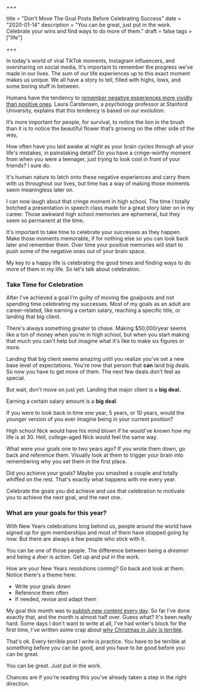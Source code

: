 +++

title = "Don't Move The Goal Posts Before Celebrating Success"
date = "2020-01-14"
description = "You can be great, just put in the work. Celebrate your wins and find ways to do more of them."
draft = false
tags = ["life"]

+++

In today's world of viral TikTok moments, Instagram influencers, and oversharing on social media, It's important to remember the progress we've made in our lives. The sum of our life experiences up to this exact moment makes us unique. We all have a story to tell, filled with highs, lows, and some boring stuff in between.

Humans have the tendency to [remember negative experiences more vividly than positive ones](https://www.washingtonpost.com/science/2018/11/01/why-we-often-remember-bad-better-than-good/). Laura Carstensen, a psychology professor at Stanford University, explains that this tendency is based on our evolution:

It’s more important for people, for survival, to notice the lion in the brush than it is to notice the beautiful flower that’s growing on the other side of the way,

How often have you laid awake at night as your brain cycles through all your life's mistakes, in painstaking detail? Do you have a cringe-worthy moment from when you were a teenager, just trying to look cool in front of your friends? I sure do.

It's human nature to latch onto these negative experiences and carry them with us throughout our lives, but time has a way of making those moments seem meaningless later on.

I can now laugh about that cringe moment in high school. The time I totally botched a presentation in speech class made for a great story later on in my career. Those awkward high school memories are ephemeral, but they seem so permanent at the time.

It's important to take time to celebrate your successes as they happen. Make those moments memorable, if for nothing else so you can look back later and remember them. Over time your positive memories will start to push some of the negative ones out of your brain space.

My key to a happy life is celebrating the good times and finding ways to do more of them in my life. So let's talk about celebration.

### Take Time for Celebration

After I've achieved a goal I'm guilty of moving the goalposts and not spending time celebrating my successes. Most of my goals as an adult are career-related, like earning a certain salary, reaching a specific title, or landing that big client.

There's always something greater to chase. Making $50,000/year seems like a ton of money when you're in high school, but when you start making that much you can't help but imagine what it's like to make six figures or more.

Landing that big client seems amazing until you realize you've set a new base level of expectations. You're now that person that **can** land big deals. So now you have to get more of them. The next few deals don't feel as special.

But wait, don't move on just yet. Landing that major client is a **big deal.**

Earning a certain salary amount is a **big deal**.

If you were to look back in time one year, 5 years, or 10 years, would the younger version of you ever imagine being in your current position?

High school Nick would have his mind blown if he would've known how my life is at 30. Hell, college-aged Nick would feel the same way.

What were your goals one to two years ago? If you wrote them down, go back and reference them. Visually look at them to trigger your brain into remembering why you set them in the first place.

Did you achieve your goals? Maybe you smashed a couple and totally whiffed on the rest. That's exactly what happens with me every year.

Celebrate the goals you did achieve and use that celebration to motivate you to achieve the next goal, and the next one.

### What are your goals for this year?

With New Years celebrations long behind us, people around the world have signed up for gym memberships and most of them have stopped going by now. But there are always a few people who stick with it.

You can be one of those people. The difference between being a *dreamer* and being a *doer* is action. Get up and put in the work.

How are your New Years resolutions coming? Go back and look at them. Notice there's a theme here:

- Write your goals down
- Reference them often
- If needed, revise and adapt them

My goal this month was to [publish new content every day](https://nicklafferty.com/blog/why-im-publishing-new-content-every-day-in-february/). So far I've done exactly that, and the month is almost half over. Guess what? It's been really hard. Some days I don't want to write at all, I've had writer's block for the first time, I've written some crap about [why Christmas in July is terrible](https://nicklafferty.com/blog/christmas-in-july-is-the-worst-fake-holiday-ever/).

That's ok. Every terrible post I write is practice. You have to be terrible at something before you can be good, and you have to be good before you can be great.

You can be great. Just put in the work.

Chances are if you're reading this you've already taken a step in the right direction.